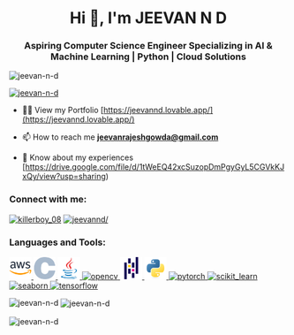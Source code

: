 <h1 align="center">Hi 👋, I'm JEEVAN N D</h1>
<h3 align="center">Aspiring Computer Science Engineer Specializing in AI & Machine Learning | Python | Cloud Solutions</h3>

<p align="left"> <img src="https://komarev.com/ghpvc/?username=jeevan-n-d&label=Profile%20views&color=0e75b6&style=flat" alt="jeevan-n-d" /> </p>

<p align="left"> <a href="https://github.com/ryo-ma/github-profile-trophy"><img src="https://github-profile-trophy.vercel.app/?username=jeevan-n-d" alt="jeevan-n-d" /></a> </p>

- 👨‍💻 View my Portfolio [https://jeevannd.lovable.app/](https://jeevannd.lovable.app/)

- 📫 How to reach me **jeevanrajeshgowda@gmail.com**

- 📄 Know about my experiences [https://drive.google.com/file/d/1tWeEQ42xcSuzopDmPgyGyL5CGVkKJxQy/view?usp=sharing)

<h3 align="left">Connect with me:</h3>
<p align="left">
<a href="https://twitter.com/killerboy_08" target="blank"><img align="center" src="https://raw.githubusercontent.com/rahuldkjain/github-profile-readme-generator/master/src/images/icons/Social/twitter.svg" alt="killerboy_08" height="30" width="40" /></a>
<a href="https://linkedin.com/in/jeevannd/" target="blank"><img align="center" src="https://raw.githubusercontent.com/rahuldkjain/github-profile-readme-generator/master/src/images/icons/Social/linked-in-alt.svg" alt="jeevannd/" height="30" width="40" /></a>
</p>

<h3 align="left">Languages and Tools:</h3>
<p align="left"> <a href="https://aws.amazon.com" target="_blank" rel="noreferrer"> <img src="https://raw.githubusercontent.com/devicons/devicon/master/icons/amazonwebservices/amazonwebservices-original-wordmark.svg" alt="aws" width="40" height="40"/> </a> <a href="https://www.cprogramming.com/" target="_blank" rel="noreferrer"> <img src="https://raw.githubusercontent.com/devicons/devicon/master/icons/c/c-original.svg" alt="c" width="40" height="40"/> </a> <a href="https://www.java.com" target="_blank" rel="noreferrer"> <img src="https://raw.githubusercontent.com/devicons/devicon/master/icons/java/java-original.svg" alt="java" width="40" height="40"/> </a> <a href="https://opencv.org/" target="_blank" rel="noreferrer"> <img src="https://www.vectorlogo.zone/logos/opencv/opencv-icon.svg" alt="opencv" width="40" height="40"/> </a> <a href="https://pandas.pydata.org/" target="_blank" rel="noreferrer"> <img src="https://raw.githubusercontent.com/devicons/devicon/2ae2a900d2f041da66e950e4d48052658d850630/icons/pandas/pandas-original.svg" alt="pandas" width="40" height="40"/> </a> <a href="https://www.python.org" target="_blank" rel="noreferrer"> <img src="https://raw.githubusercontent.com/devicons/devicon/master/icons/python/python-original.svg" alt="python" width="40" height="40"/> </a> <a href="https://pytorch.org/" target="_blank" rel="noreferrer"> <img src="https://www.vectorlogo.zone/logos/pytorch/pytorch-icon.svg" alt="pytorch" width="40" height="40"/> </a> <a href="https://scikit-learn.org/" target="_blank" rel="noreferrer"> <img src="https://upload.wikimedia.org/wikipedia/commons/0/05/Scikit_learn_logo_small.svg" alt="scikit_learn" width="40" height="40"/> </a> <a href="https://seaborn.pydata.org/" target="_blank" rel="noreferrer"> <img src="https://seaborn.pydata.org/_images/logo-mark-lightbg.svg" alt="seaborn" width="40" height="40"/> </a> <a href="https://www.tensorflow.org" target="_blank" rel="noreferrer"> <img src="https://www.vectorlogo.zone/logos/tensorflow/tensorflow-icon.svg" alt="tensorflow" width="40" height="40"/> </a> </p>

<p><img align="left" src="https://github-readme-stats.vercel.app/api/top-langs?username=jeevan-n-d&show_icons=true&locale=en&layout=compact" alt="jeevan-n-d" /></p>

<p>&nbsp;<img align="center" src="https://github-readme-stats.vercel.app/api?username=jeevan-n-d&show_icons=true&locale=en" alt="jeevan-n-d" /></p>

<p><img align="center" src="https://github-readme-streak-stats.herokuapp.com/?user=jeevan-n-d&" alt="jeevan-n-d" /></p>

